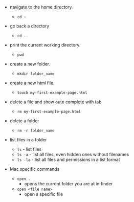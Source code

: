 * navigate to the home directory.
    + `cd ~`
* go back a directory
    + `cd ..`
* print the current working directory.
    + `pwd`
* create a new folder.
    + `mkdir folder_name`
* create a new html file.
    + `touch my-first-example-page.html`
* delete a file and show auto complete with tab
    + `rm my-first-example-page.html`
* delete a folder
    + `rm -r folder_name`
* list files in a folder
    + `ls` - list files
    + `ls -a` - list all files, even hidden ones without filenames
    + `ls -la` - list all files and permissions in a list format

* Mac specific commands
    * `open .`
        + opens the current folder you are at in finder
    * `open <file name>`
        + open a specific file